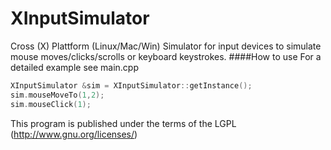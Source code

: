 XInputSimulator
===============

Cross (X) Plattform (Linux/Mac/Win) Simulator for input devices to simulate mouse moves/clicks/scrolls or keyboard keystrokes.
####How to use
For a detailed example see main.cpp
```cpp
XInputSimulator &sim = XInputSimulator::getInstance();
sim.mouseMoveTo(1,2);
sim.mouseClick(1);
```
This program is published under the terms of the LGPL (http://www.gnu.org/licenses/)
